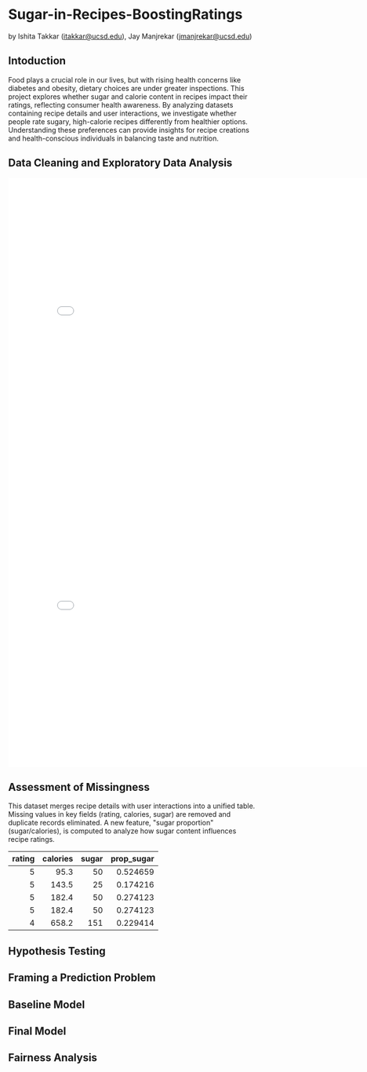 # Sugar-in-Recipes-BoostingRatings

by Ishita Takkar (itakkar@ucsd.edu), Jay Manjrekar (jmanjrekar@ucsd.edu)

## Intoduction

Food plays a crucial role in our lives, but with rising health concerns like diabetes and obesity, dietary choices are under greater inspections. This project explores whether sugar and calorie content in recipes impact their ratings, reflecting consumer health awareness. By analyzing datasets containing recipe details and user interactions, we investigate whether people rate sugary, high-calorie recipes differently from healthier options. Understanding these preferences can provide insights for recipe creations and health-conscious individuals in balancing taste and nutrition.

## Data Cleaning and Exploratory Data Analysis

<iframe
  src="assets/plot1.html"
  width="800"
  height="600"
  frameborder="0"
></iframe>

<iframe
  src="assets/plot2.html"
  width="800"
  height="600"
  frameborder="0"
></iframe>

## Assessment of Missingness

This dataset merges recipe details with user interactions into a unified table. Missing values in key fields (rating, calories, sugar) are removed and duplicate records eliminated. A new feature, "sugar proportion" (sugar/calories), is computed to analyze how sugar content influences recipe ratings.

|   rating |   calories |   sugar |   prop_sugar |
|---------:|-----------:|--------:|-------------:|
|        5 |       95.3 |      50 |     0.524659 |
|        5 |      143.5 |      25 |     0.174216 |
|        5 |      182.4 |      50 |     0.274123 |
|        5 |      182.4 |      50 |     0.274123 |
|        4 |      658.2 |     151 |     0.229414 |

## Hypothesis Testing

## Framing a Prediction Problem

## Baseline Model

## Final Model

## Fairness Analysis

